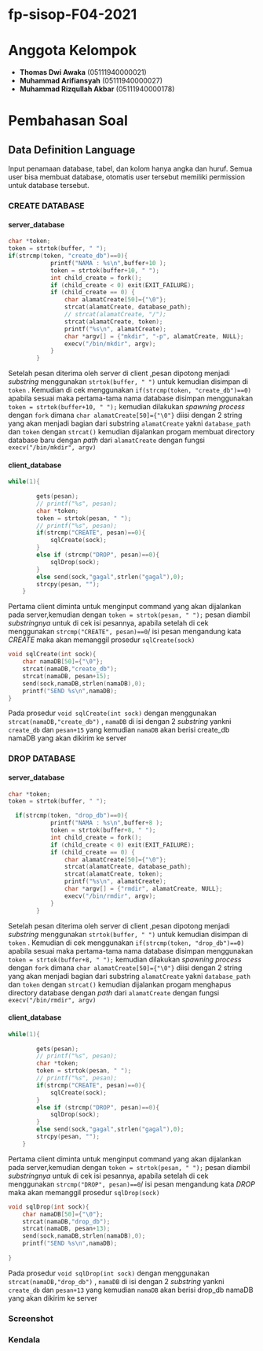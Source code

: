 # fp-sisop-F04-2021

# Anggota Kelompok
- **Thomas Dwi Awaka** (05111940000021)
- **Muhammad Arifiansyah** (05111940000027)
- **Muhammad Rizqullah Akbar** (05111940000178)
# Pembahasan Soal
## Data Definition Language
Input penamaan database, tabel, dan kolom hanya angka dan huruf.
Semua user bisa membuat database, otomatis user tersebut memiliki permission untuk database tersebut.

### CREATE DATABASE
#### server_database
```c
char *token;
token = strtok(buffer, " ");
if(strcmp(token, "create_db")==0){
            printf("NAMA : %s\n",buffer+10 );
            token = strtok(buffer+10, " ");
            int child_create = fork();
            if (child_create < 0) exit(EXIT_FAILURE);
            if (child_create == 0) {
                char alamatCreate[50]={"\0"};
                strcat(alamatCreate, database_path);
                // strcat(alamatCreate, "/");
                strcat(alamatCreate, token);
                printf("%s\n", alamatCreate);
                char *argv[] = {"mkdir", "-p", alamatCreate, NULL};
                execv("/bin/mkdir", argv);
            }
        }
```
Setelah pesan diterima oleh server di client ,pesan dipotong menjadi _substring_ menggunakan `strtok(buffer, " ")` untuk kemudian disimpan di `token` . Kemudian di cek menggunakan `if(strcmp(token, "create_db")==0)` apabila sesuai maka pertama-tama nama database disimpan menggunakan `token = strtok(buffer+10, " ");` kemudian dilakukan  _spawning process_ dengan `fork` dimana `char alamatCreate[50]={"\0"}` diisi dengan 2 string yang akan menjadi bagian dari substring `alamatCreate` yakni `database_path` dan `token` dengan `strcat()` kemudian dijalankan progam membuat directory database baru dengan _path_ dari `alamatCreate` dengan fungsi `execv("/bin/mkdir", argv)`
#### client_database
```c
while(1){
        
        gets(pesan);
        // printf("%s", pesan);
        char *token;
        token = strtok(pesan, " ");
        // printf("%s", pesan);
        if(strcmp("CREATE", pesan)==0){
            sqlCreate(sock);
        }
        else if (strcmp("DROP", pesan)==0){
            sqlDrop(sock);
        }
        else send(sock,"gagal",strlen("gagal"),0);
        strcpy(pesan, "");
    }
```
Pertama client diminta untuk menginput command yang akan dijalankan pada server,kemudian dengan `token = strtok(pesan, " ");` pesan diambil _substringnya_ untuk di cek isi pesannya, apabila setelah di cek menggunakan `strcmp("CREATE", pesan)==0`/ isi pesan mengandung kata _CREATE_ maka akan memanggil prosedur `sqlCreate(sock)` 
```c
void sqlCreate(int sock){
    char namaDB[50]={"\0"};
    strcat(namaDB,"create_db");
    strcat(namaDB, pesan+15);
    send(sock,namaDB,strlen(namaDB),0);
    printf("SEND %s\n",namaDB);
}
```
Pada prosedur `void sqlCreate(int sock)` dengan menggunakan `strcat(namaDB,"create_db")` , `namaDB` di isi dengan 2 _substring_ yankni `create_db` dan `pesan+15` yang kemudian `namaDB` akan berisi create_db namaDB yang akan dikirim ke server
### DROP DATABASE
#### server_database
```c
char *token;
token = strtok(buffer, " ");
```
```c
  if(strcmp(token, "drop_db")==0){
            printf("NAMA : %s\n",buffer+8 );
            token = strtok(buffer+8, " ");
            int child_create = fork();
            if (child_create < 0) exit(EXIT_FAILURE);
            if (child_create == 0) {
                char alamatCreate[50]={"\0"};
                strcat(alamatCreate, database_path);
                strcat(alamatCreate, token);
                printf("%s\n", alamatCreate);
                char *argv[] = {"rmdir", alamatCreate, NULL};
                execv("/bin/rmdir", argv);
            }
        }
```
Setelah pesan diterima oleh server di client ,pesan dipotong menjadi _substring_ menggunakan `strtok(buffer, " ")` untuk kemudian disimpan di `token` . Kemudian di cek menggunakan `if(strcmp(token, "drop_db")==0)` apabila sesuai maka pertama-tama nama database disimpan menggunakan `token = strtok(buffer+8, " ");` kemudian dilakukan  _spawning process_ dengan `fork` dimana `char alamatCreate[50]={"\0"}` diisi dengan 2 string yang akan menjadi bagian dari substring `alamatCreate` yakni `database_path` dan `token` dengan `strcat()` kemudian dijalankan progam menghapus directory database dengan _path_ dari `alamatCreate` dengan fungsi `execv("/bin/rmdir", argv)`
#### client_database
```c
while(1){
        
        gets(pesan);
        // printf("%s", pesan);
        char *token;
        token = strtok(pesan, " ");
        // printf("%s", pesan);
        if(strcmp("CREATE", pesan)==0){
            sqlCreate(sock);
        }
        else if (strcmp("DROP", pesan)==0){
            sqlDrop(sock);
        }
        else send(sock,"gagal",strlen("gagal"),0);
        strcpy(pesan, "");
    }
```
Pertama client diminta untuk menginput command yang akan dijalankan pada server,kemudian dengan `token = strtok(pesan, " ");` pesan diambil _substringnya_ untuk di cek isi pesannya, apabila setelah di cek menggunakan `strcmp("DROP", pesan)==0`/ isi pesan mengandung kata _DROP_ maka akan memanggil prosedur `sqlDrop(sock)` 
```c
void sqlDrop(int sock){
    char namaDB[50]={"\0"};
    strcat(namaDB,"drop_db");
    strcat(namaDB, pesan+13);
    send(sock,namaDB,strlen(namaDB),0);
    printf("SEND %s\n",namaDB);
    
}
```
Pada prosedur `void sqlDrop(int sock)` dengan menggunakan `strcat(namaDB,"drop_db")` , `namaDB` di isi dengan 2 _substring_ yankni `create_db` dan `pesan+13` yang kemudian `namaDB` akan berisi drop_db namaDB yang akan dikirim ke server


### Screenshot

### Kendala
